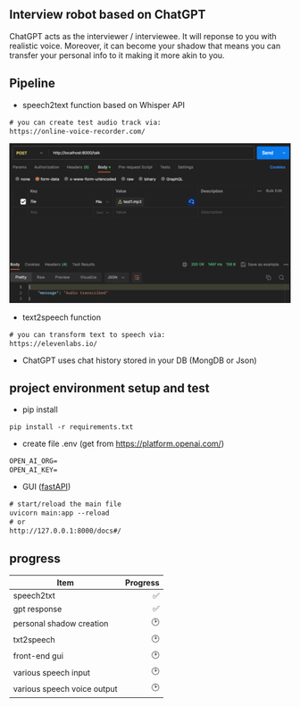## Interview robot based on ChatGPT
ChatGPT acts as the interviewer / interviewee. It will reponse to you with realistic voice. Moreover, it can become your shadow that means you can transfer your personal info to it making it more akin to you.

## Pipeline
- speech2text function based on Whisper API
```
# you can create test audio track via:
https://online-voice-recorder.com/
```
![transcribed text display](img/image.png)

- text2speech function
```
# you can transform text to speech via:
https://elevenlabs.io/
```

- ChatGPT uses chat history stored in your DB (MongDB or Json)


## project environment setup and test
- pip install
```
pip install -r requirements.txt
```

- create file .env (get from https://platform.openai.com/)
```
OPEN_AI_ORG=
OPEN_AI_KEY=
```

- GUI ([fastAPI](c:/Users/Steve/AppData/Local/Microsoft/Windows/INetCache/IE/JLD6YHZX/N8928GYB))
```
# start/reload the main file
uvicorn main:app --reload
# or 
http://127.0.0.1:8000/docs#/
```

## progress

| Item                         | Progress   |
|------------------------------|-----------:|
|speech2txt                    |✅         |
|gpt response                  |✅         |
|personal shadow creation      |🕑         |
|txt2speech                    |🕑         |
|front-end gui                 |🕑         |
|various speech input          |🕑         |
|various speech voice output   |🕑         |
